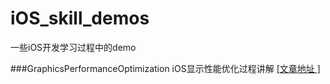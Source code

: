 # iOS_skill_demos
一些iOS开发学习过程中的demo

###GraphicsPerformanceOptimization
iOS显示性能优化过程讲解 [[文章地址 ]](https://www.jianshu.com/p/ee7658e14347)

